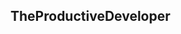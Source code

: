 ## TheProductiveDeveloper



<!--

I am a C++ developer and mathematician, also into Rust, Python, and Isabelle. Strong advocate of Test-Driven Development (TDD), and writing clean, modular, testable, and well-documented code. Having consistently worked with top coders, physicists, hardware designers, cybersecurity professionals, and engineers.

**jan-revay/jan-revay** is a ✨ _special_ ✨ repository because its `README.md` (this file) appears on your GitHub profile.

Here are some ideas to get you started:

- 🔭 I’m currently working on ...
- 🌱 I’m currently learning ...
- 👯 I’m looking to collaborate on ...
- 🤔 I’m looking for help with ...
- 💬 Ask me about ...
- 📫 How to reach me: ...
- 😄 Pronouns: ...
- ⚡ Fun fact: ...
-->
